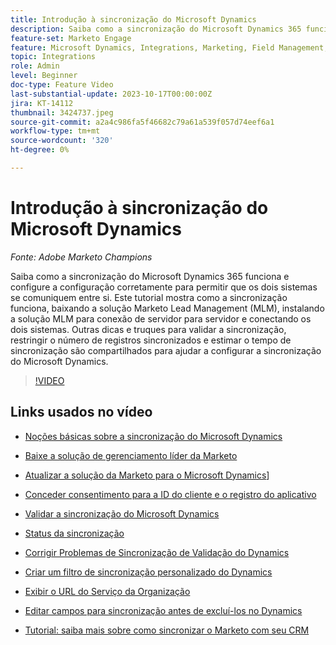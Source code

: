 ```yaml
---
title: Introdução à sincronização do Microsoft Dynamics
description: Saiba como a sincronização do Microsoft Dynamics 365 funciona e configure a configuração corretamente para permitir que os dois sistemas se comuniquem entre si. Este tutorial mostra como a sincronização funciona, baixando a solução Marketo Lead Management (MLM), instalando a solução MLM para conexão de servidor para servidor e conectando os dois sistemas.
feature-set: Marketo Engage
feature: Microsoft Dynamics, Integrations, Marketing, Field Management, Administration
topic: Integrations
role: Admin
level: Beginner
doc-type: Feature Video
last-substantial-update: 2023-10-17T00:00:00Z
jira: KT-14112
thumbnail: 3424737.jpeg
source-git-commit: a2a4c986fa5f46682c79a61a539f057d74eef6a1
workflow-type: tm+mt
source-wordcount: '320'
ht-degree: 0%

---
```



# Introdução à sincronização do Microsoft Dynamics

*Fonte: Adobe Marketo Champions*

Saiba como a sincronização do Microsoft Dynamics 365 funciona e configure a configuração corretamente para permitir que os dois sistemas se comuniquem entre si. Este tutorial mostra como a sincronização funciona, baixando a solução Marketo Lead Management (MLM), instalando a solução MLM para conexão de servidor para servidor e conectando os dois sistemas. Outras dicas e truques para validar a sincronização, restringir o número de registros sincronizados e estimar o tempo de sincronização são compartilhados para ajudar a configurar a sincronização do Microsoft Dynamics.

>[!VIDEO](https://video.tv.adobe.com/v/3424737/?learn=on)

## Links usados no vídeo

* [Noções básicas sobre a sincronização do Microsoft Dynamics](https://experienceleague.adobe.com/docs/marketo/using/product-docs/crm-sync/microsoft-dynamics/understanding-the-microsoft-dynamics-sync.html)

* [Baixe a solução de gerenciamento líder da Marketo](https://experienceleague.adobe.com/docs/marketo/using/product-docs/crm-sync/microsoft-dynamics/sync-setup/download-the-marketo-lead-management-solution.html)

* [Atualizar a solução da Marketo para o Microsoft Dynamics](https://experienceleague.adobe.com/docs/marketo/using/product-docs/crm-sync/microsoft-dynamics/sync-setup/update-the-marketo-solution-for-microsoft-dynamics.html)]

* [Conceder consentimento para a ID do cliente e o registro do aplicativo](https://experienceleague.adobe.com/docs/marketo/using/product-docs/crm-sync/microsoft-dynamics/sync-setup/grant-consent-for-client-id-and-app-registration.html)

* [Validar a sincronização do Microsoft Dynamics](https://experienceleague.adobe.com/docs/marketo/using/product-docs/crm-sync/microsoft-dynamics/sync-setup/validate-microsoft-dynamics-sync.html)

* [Status da sincronização](https://experienceleague.adobe.com/docs/marketo/using/product-docs/crm-sync/microsoft-dynamics/microsoft-dynamics-sync-details/sync-status.html)

* [Corrigir Problemas de Sincronização de Validação do Dynamics](https://experienceleague.adobe.com/docs/marketo/using/product-docs/crm-sync/microsoft-dynamics/fix-dynamics-validation-sync-issues.html)

* [Criar um filtro de sincronização personalizado do Dynamics](https://experienceleague.adobe.com/docs/marketo/using/product-docs/crm-sync/microsoft-dynamics/custom-dynmaics-sync-filter-details/create-a-custom-dynamics-sync-filter.html)

* [Exibir o URL do Serviço da Organização](https://experienceleague.adobe.com/docs/marketo/using/product-docs/crm-sync/microsoft-dynamics/sync-setup/view-the-organization-service-url.html)

* [Editar campos para sincronização antes de excluí-los no Dynamics](https://experienceleague.adobe.com/docs/marketo/using/product-docs/crm-sync/microsoft-dynamics/microsoft-dynamics-sync-details/editing-fields-to-sync-before-deleting-them-in-dynamics.html)

* [Tutorial: saiba mais sobre como sincronizar o Marketo com seu CRM](https://experienceleague.adobe.com/docs/marketo-learn/tutorials/lead-and-data-management/crm-sync-learn.html)